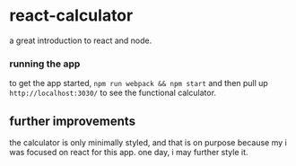 # react-calculator
a great introduction to react and node.

### running the app
to get the app started, `npm run webpack && npm start` and then pull up `http://localhost:3030/` to see the functional calculator.

## further improvements
the calculator is only minimally styled, and that is on purpose because my i was focused on react for this app. one day, i may further style it.
